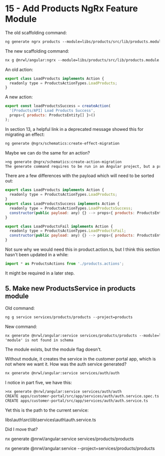 # 15 - Add Products NgRx Feature Module

The old scaffolding command:

```txt
ng generate ngrx products --module=libs/products/src/lib/products.module.ts
```

The new scaffolding command:

```txt
nx g @nrwl/angular:ngrx --module=libs/products/src/lib/products.module.ts --minimal false
```

An old action:

```js
export class LoadProducts implements Action {
  readonly type = ProductsActionTypes.LoadProducts;
}
```

A new action:

```js
export const loadProductsSuccess = createAction(
  '[Products/API] Load Products Success',
  props<{ products: ProductsEntity[] }>()
);
```

In section 13, a helpful link in a deprecated message showed this for migrating an effect:

```txt
ng generate @ngrx/schematics:create-effect-migration
```

Maybe we can do the same for an action?

```txt
>ng generate @ngrx/schematics:create-action-migration
The generate command requires to be run in an Angular project, but a project definition could not be found.
```

There are a few differences with the payload which will need to be sorted out:

```js
export class LoadProducts implements Action {
  readonly type = ProductsActionTypes.LoadProducts;
}
export class LoadProductsSuccess implements Action {
  readonly type = ProductsActionTypes.LoadProductsSuccess;
  constructor(public payload: any) {} --> props<{ products: ProductsEntity[] }>()
}

export class LoadProductsFail implements Action {
  readonly type = ProductsActionTypes.LoadProductsFail;
  constructor(public payload: any) {} --> props<{ products: ProductsEntity[] }>()
}
```

Not sure why we would need this in product.action.ts, but I think this section hasn't been updated in a while:

```js
import * as ProductsActions from './products.actions';
```

It might be required in a later step.

## 5. Make new ProductsService in products module

Old command:

```txt
ng g service services/products/products --project=products
```

New command:

```txt
nx generate @nrwl/angular:service services/products/products --module=libs/products/src/lib/products.module.ts
'module' is not found in schema
```

The module exists, but the module flag doesn't.

Without module, it creates the service in the customer portal app, which is not where we want it.  How was the auth service generated?

```txt
nx generate @nrwl/angular:service services/auth/auth
```

I notice in part five, we have this:

```txt
>nx generate @nrwl/angular:service services/auth/auth
CREATE apps/customer-portal/src/app/services/auth/auth.service.spec.ts
CREATE apps/customer-portal/src/app/services/auth/auth.service.ts
```

Yet this is the path to the current service:

libs\auth\src\lib\services\auth\auth.service.ts

Did I move that?

nx generate @nrwl/angular:service services/products/products

nx generate @nrwl/angular:service --project=services/products/products
